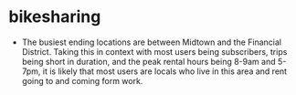 # bikesharing

* The busiest ending locations are between Midtown and the Financial District. Taking this in context with most users being subscribers, trips being short in duration, and the peak rental hours being 8-9am and 5-7pm, it is likely that most users are locals who live in this area and rent going to and coming form work.
